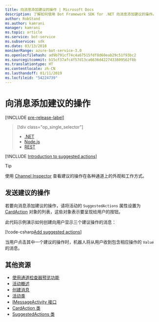 ```yaml
---
title: 向消息添加建议的操作 | Microsoft Docs
description: 了解如何使用 Bot Framework SDK for .NET 向消息添加建议的操作。
author: RobStand
ms.author: kamrani
manager: kamrani
ms.topic: article
ms.service: bot-service
ms.subservice: sdk
ms.date: 03/13/2018
monikerRange: azure-bot-service-3.0
ms.openlocfilehash: ad9b791cf74c4a67515fdf8d60eab29c51f93bc2
ms.sourcegitcommit: b15cf37afc4f57d13ca6636d4227433809562f8b
ms.translationtype: HT
ms.contentlocale: zh-CN
ms.lasthandoff: 01/11/2019
ms.locfileid: "54224739"
---
```

# <a name="add-suggested-actions-to-messages"></a>向消息添加建议的操作

[!INCLUDE [pre-release-label](../includes/pre-release-label-v3.md)]

> [!div class="op_single_selector"]
> - [.NET](../dotnet/bot-builder-dotnet-add-suggested-actions.md)
> - [Node.js](../nodejs/bot-builder-nodejs-send-suggested-actions.md)
> - [REST](../rest-api/bot-framework-rest-connector-add-suggested-actions.md)

[!INCLUDE [Introduction to suggested actions](../includes/snippet-suggested-actions-intro.md)]

> [!TIP]
> 使用 [Channel Inspector][channelInspector] 查看建议的操作在各种通道上的外观和工作方式。

## <a name="send-suggested-actions"></a>发送建议的操作

若要向消息添加建议的操作，请将活动的 `SuggestedActions` 属性设置为 [CardAction][cardAction] 对象的列表，这些对象表示要呈现给用户的按钮。 

此代码示例演示如何创建向用户显示三个建议操作的消息：

[!code-csharp[Add suggested actions](../includes/code/dotnet-add-suggested-actions.cs#addSuggestedActions)]

当用户点击其中一个建议的操作时，机器人将从用户收到包含相应操作的 `Value` 的消息。

## <a name="additional-resources"></a>其他资源

- [使用通道检查器预览功能][inspector]
- [活动概述](bot-builder-dotnet-activities.md)
- [创建消息](bot-builder-dotnet-create-messages.md)
- <a href="https://docs.botframework.com/en-us/csharp/builder/sdkreference/dc/d2f/class_microsoft_1_1_bot_1_1_connector_1_1_activity.html" target="_blank">活动类</a>
- <a href="/dotnet/api/microsoft.bot.connector.imessageactivity" target="_blank">IMessageActivity 接口</a>
- <a href="/dotnet/api/microsoft.bot.connector.cardaction" target="_blank">CardAction 类</a>
- <a href="/dotnet/api/microsoft.bot.connector.suggestedactions" target="_blank">SuggestedActions 类</a>

[cardAction]: /dotnet/api/microsoft.bot.connector.cardaction

[inspector]: ../bot-service-channel-inspector.md

[channelInspector]: ../bot-service-channel-inspector.md


